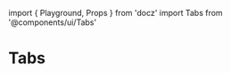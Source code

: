 import { Playground, Props } from 'docz'
import Tabs from '@components/ui/Tabs'

# Tabs

<Props of={Tabs} />
